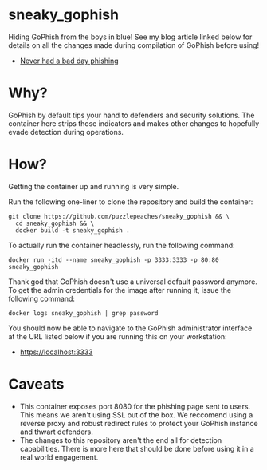 # sneaky_gophish
Hiding GoPhish from the boys in blue! See my blog article linked below for details on all the changes made during compilation of GoPhish before using!

* [Never had a bad day phishing](https://www.sprocketsecurity.com/blog/never-had-a-bad-day-phishing-how-to-set-up-gophish-to-evade-security-controls)


# Why?

GoPhish by default tips your hand to defenders and security solutions. The container here strips those indicators and makes other changes to hopefully evade detection during operations. 

# How?

Getting the container up and running is very simple. 

Run the following one-liner to clone the repository and build the container:

```
git clone https://github.com/puzzlepeaches/sneaky_gophish && \
  cd sneaky_gophish && \
  docker build -t sneaky_gophish .
```


To actually run the container headlessly, run the following command:

```
docker run -itd --name sneaky_gophish -p 3333:3333 -p 80:80 sneaky_gophish
```


Thank god that GoPhish doesn't use a universal default password anymore. To get the admin credentials for the image after running it, issue the following command:

```
docker logs sneaky_gophish | grep password
```


You should now be able to navigate to the GoPhish administrator interface at the URL listed below if you are running this on your workstation:

* [https://localhost:3333](https://localhost:3333)




# Caveats

* This container exposes port 8080 for the phishing page sent to users. This means we aren't using SSL out of the box. We reccomend using a reverse proxy and robust redirect rules to protect your GoPhish instance and thwart defenders.
* The changes to this repository aren't the end all for detection capabilities. There is more here that should be done before using it in a real world engagement.
